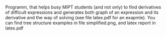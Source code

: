 Programm, that helps busy MIPT students (and not only) to find derivatives of difficult expressions and generates both graph of an expression and its derivative and the way of solving (see file latex.pdf for an exapmle). 
You can find tree structure examples in file simplified.png, and latex report in latex.pdf
